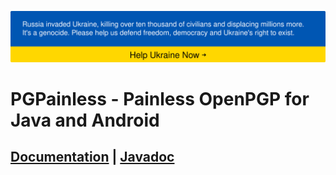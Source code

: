 [![Stand With Ukraine](https://raw.githubusercontent.com/vshymanskyy/StandWithUkraine/main/banner2-direct.svg)](https://stand-with-ukraine.pp.ua)

# PGPainless - Painless OpenPGP for Java and Android

## [Documentation](https://pgpainless.rtfd.io) | [Javadoc](https://javadoc.io/doc/org.pgpainless)
